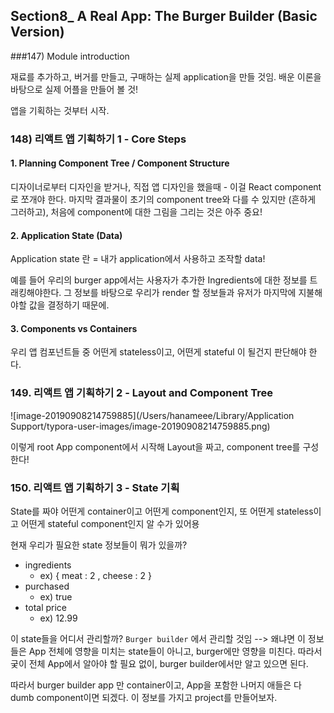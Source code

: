 ## Section8_ A Real App: The Burger Builder (Basic Version)



###147) Module introduction

재료를 추가하고, 버거를 만들고, 구매하는 실제 application을 만들 것임. 배운 이론을 바탕으로 실제 어플을 만들어 볼 것!

앱을 기획하는 것부터 시작.



### 148) 리액트 앱 기획하기 1 - Core Steps

#### 1. Planning Component Tree / Component Structure

디자이너로부터 디자인을 받거나, 직접 앱 디자인을 했을때 - 이걸 React component로 쪼개야 한다. 마지막 결과물이 초기의 component tree와 다를 수 있지만 (흔하게 그러하고), 처음에 component에 대한 그림을 그리는 것은 아주 중요!

#### 2. Application State (Data)

Application state 란 = 내가 application에서 사용하고 조작할 data!

예를 들어 우리의 burger app에서는 사용자가 추가한 Ingredients에 대한 정보를 트래킹해야한다. 그 정보를 바탕으로 우리가 render 할 정보들과 유저가 마지막에 지불해야할 값을 결정하기 때문에.

#### 3. Components vs Containers

우리 앱 컴포넌트들 중 어떤게 stateless이고, 어떤게 stateful 이 될건지 판단해야 한다. 



### 149. 리액트 앱 기획하기 2 - Layout and Component Tree

![image-20190908214759885](/Users/hanameee/Library/Application Support/typora-user-images/image-20190908214759885.png)

이렇게 root App component에서 시작해 Layout을 짜고, component tree를 구성한다!



### 150. 리액트 앱 기획하기 3 - State 기획

State를 짜야 어떤게 container이고 어떤게 component인지, 또 어떤게 stateless이고 어떤게 stateful component인지 알 수가 있어용



현재 우리가 필요한 state 정보들이 뭐가 있을까?

- ingredients
  - ex) { meat : 2 , cheese : 2 }
- purchased
  - ex) true
- total price
  - ex) 12.99



이 state들을 어디서 관리할까? `Burger builder` 에서 관리할 것임
--> 왜냐면 이 정보들은 App 전체에 영향을 미치는 state들이 아니고, burger에만 영향을 미친다. 따라서 궂이 전체 App에서 알아야 할 필요 없이, burger builder에서만 알고 있으면 된다.

따라서 burger builder app 만 container이고, App을 포함한 나머지 애들은 다 dumb component이면 되겠다. 이 정보를 가지고 project를 만들어보자.